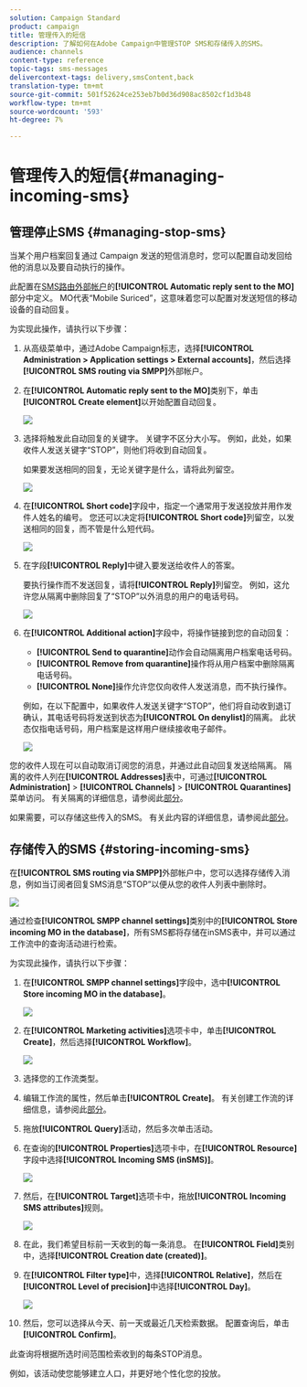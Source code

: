 ```yaml
---
solution: Campaign Standard
product: campaign
title: 管理传入的短信
description: 了解如何在Adobe Campaign中管理STOP SMS和存储传入的SMS。
audience: channels
content-type: reference
topic-tags: sms-messages
delivercontext-tags: delivery,smsContent,back
translation-type: tm+mt
source-git-commit: 501f52624ce253eb7b0d36d908ac8502cf1d3b48
workflow-type: tm+mt
source-wordcount: '593'
ht-degree: 7%

---
```



# 管理传入的短信{#managing-incoming-sms}

## 管理停止SMS {#managing-stop-sms}

当某个用户档案回复通过 Campaign 发送的短信消息时，您可以配置自动发回给他的消息以及要自动执行的操作。

此配置在[SMS路由外部帐户](../../administration/using/configuring-sms-channel.md#defining-an-sms-routing)的&#x200B;**[!UICONTROL Automatic reply sent to the MO]**&#x200B;部分中定义。 MO代表“Mobile Suriced”，这意味着您可以配置对发送短信的移动设备的自动回复。

为实现此操作，请执行以下步骤：

1. 从高级菜单中，通过Adobe Campaign标志，选择&#x200B;**[!UICONTROL Administration > Application settings > External accounts]**，然后选择&#x200B;**[!UICONTROL SMS routing via SMPP]**&#x200B;外部帐户。
1. 在&#x200B;**[!UICONTROL Automatic reply sent to the MO]**&#x200B;类别下，单击&#x200B;**[!UICONTROL Create element]**&#x200B;以开始配置自动回复。

   ![](assets/sms_mo_1.png)

1. 选择将触发此自动回复的关键字。 关键字不区分大小写。 例如，此处，如果收件人发送关键字“STOP”，则他们将收到自动回复。

   如果要发送相同的回复，无论关键字是什么，请将此列留空。

   ![](assets/sms_mo_2.png)

1. 在&#x200B;**[!UICONTROL Short code]**&#x200B;字段中，指定一个通常用于发送投放并用作发件人姓名的编号。 您还可以决定将&#x200B;**[!UICONTROL Short code]**&#x200B;列留空，以发送相同的回复，而不管是什么短代码。

   ![](assets/sms_mo_4.png)

1. 在字段&#x200B;**[!UICONTROL Reply]**&#x200B;中键入要发送给收件人的答案。

   要执行操作而不发送回复，请将&#x200B;**[!UICONTROL Reply]**&#x200B;列留空。 例如，这允许您从隔离中删除回复了“STOP”以外消息的用户的电话号码。

   ![](assets/sms_mo_3.png)

1. 在&#x200B;**[!UICONTROL Additional action]**&#x200B;字段中，将操作链接到您的自动回复：

   * **[!UICONTROL Send to quarantine]**&#x200B;动作会自动隔离用户档案电话号码。
   * **[!UICONTROL Remove from quarantine]**&#x200B;操作将从用户档案中删除隔离电话号码。
   * **[!UICONTROL None]**&#x200B;操作允许您仅向收件人发送消息，而不执行操作。

   例如，在以下配置中，如果收件人发送关键字“STOP”，他们将自动收到退订确认，其电话号码将发送到状态为&#x200B;**[!UICONTROL On denylist]**&#x200B;的隔离。 此状态仅指电话号码，用户档案是这样用户继续接收电子邮件。

   ![](assets/sms_mo.png)

您的收件人现在可以自动取消订阅您的消息，并通过此自动回复发送给隔离。 隔离的收件人列在&#x200B;**[!UICONTROL Addresses]**&#x200B;表中，可通过&#x200B;**[!UICONTROL Administration]** > **[!UICONTROL Channels]** > **[!UICONTROL Quarantines]**&#x200B;菜单访问。 有关隔离的详细信息，请参阅此[部分](../../sending/using/understanding-quarantine-management.md)。

如果需要，可以存储这些传入的SMS。 有关此内容的详细信息，请参阅此[部分](#storing-incoming-sms)。

## 存储传入的SMS {#storing-incoming-sms}

在&#x200B;**[!UICONTROL SMS routing via SMPP]**&#x200B;外部帐户中，您可以选择存储传入消息，例如当订阅者回复SMS消息“STOP”以便从您的收件人列表中删除时。

![](assets/sms_config_mo_1.png)

通过检查&#x200B;**[!UICONTROL SMPP channel settings]**&#x200B;类别中的&#x200B;**[!UICONTROL Store incoming MO in the database]**，所有SMS都将存储在inSMS表中，并可以通过工作流中的查询活动进行检索。

为实现此操作，请执行以下步骤：

1. 在&#x200B;**[!UICONTROL SMPP channel settings]**&#x200B;字段中，选中&#x200B;**[!UICONTROL Store incoming MO in the database]**。

   ![](assets/sms_config_mo_2.png)

1. 在&#x200B;**[!UICONTROL Marketing activities]**&#x200B;选项卡中，单击&#x200B;**[!UICONTROL Create]**，然后选择&#x200B;**[!UICONTROL Workflow]**。

   ![](assets/sms_config_mo_3.png)

1. 选择您的工作流类型。
1. 编辑工作流的属性，然后单击&#x200B;**[!UICONTROL Create]**。 有关创建工作流的详细信息，请参阅此[部分](../../automating/using/building-a-workflow.md)。
1. 拖放&#x200B;**[!UICONTROL Query]**&#x200B;活动，然后多次单击活动。
1. 在查询的&#x200B;**[!UICONTROL Properties]**&#x200B;选项卡中，在&#x200B;**[!UICONTROL Resource]**&#x200B;字段中选择&#x200B;**[!UICONTROL Incoming SMS (inSMS)]**。

   ![](assets/sms_config_mo_4.png)

1. 然后，在&#x200B;**[!UICONTROL Target]**&#x200B;选项卡中，拖放&#x200B;**[!UICONTROL Incoming SMS attributes]**&#x200B;规则。

   ![](assets/sms_config_mo_5.png)

1. 在此，我们希望目标前一天收到的每一条消息。 在&#x200B;**[!UICONTROL Field]**&#x200B;类别中，选择&#x200B;**[!UICONTROL Creation date (created)]**。
1. 在&#x200B;**[!UICONTROL Filter type]**&#x200B;中，选择&#x200B;**[!UICONTROL Relative]**，然后在&#x200B;**[!UICONTROL Level of precision]**&#x200B;中选择&#x200B;**[!UICONTROL Day]**。

   ![](assets/sms_config_mo_6.png)

1. 然后，您可以选择从今天、前一天或最近几天检索数据。 配置查询后，单击&#x200B;**[!UICONTROL Confirm]**。

此查询将根据所选时间范围检索收到的每条STOP消息。

例如，该活动使您能够建立人口，并更好地个性化您的投放。
